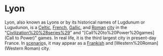 # Lyon

Lyon, also known as Lyons or by its historical names of Lugdunum or Lugudunon, is a [Celtic](Celtic), [French](French), [Gallic](Gallic), and [Roman](Roman) [city](city) in the "[Civilization%20%28series%29](Civilization)" and "[Call%20to%20Power%20games](Call to Power)" games. In real life, it is the third largest city in present-day France.
In [scenario](scenario)s, it may appear as a [Frankish](Frankish) and [Western%20Roman](Western Roman) city.